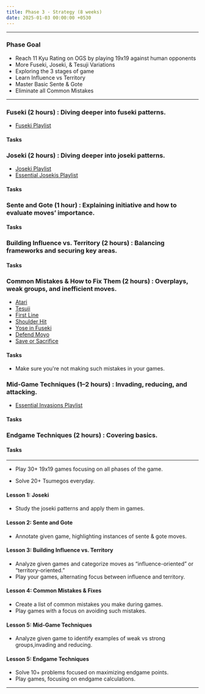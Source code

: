 ```yaml
---
title: Phase 3 - Strategy (8 weeks)
date: 2025-01-03 00:00:00 +0530
---
```


---

### Phase Goal

- Reach 11 Kyu Rating on OGS by playing 19x19 against human opponents
- More Fuseki, Joseki, & Tesuji Variations
- Exploring the 3 stages of game
- Learn Influence vs Territory
- Master Basic Sente & Gote
- Eliminate all Common Mistakes

---

### Fuseki (2 hours) : Diving deeper into fuseki patterns.

- [Fuseki Playlist](https://youtube.com/playlist?list=PLsIslX1eRChJQsuXbM4F33heTObfWM7S6&si=Ik1YjtgPfGQsz3Li)

#### Tasks

### Joseki (2 hours) : Diving deeper into joseki patterns.

- [Joseki Playlist](https://youtube.com/playlist?list=PLsIslX1eRChLX1hnK0phW0EGiME2zp9rc&si=ssFP24IvSPChe8Qx)
- [Essential Josekis Playlist](https://youtube.com/playlist?list=PLsorkxpQE86Fd1gwY7xpYzl5rJhoC9_XJ&si=-9nKqmiajvuf_xm6)

#### Tasks

### Sente and Gote (1 hour) : Explaining initiative and how to evaluate moves’ importance.

#### Tasks

### Building Influence vs. Territory (2 hours) : Balancing frameworks and securing key areas.

#### Tasks

### Common Mistakes & How to Fix Them (2 hours) : Overplays, weak groups, and inefficient moves.

- [Atari](https://youtu.be/31Bn45OiGtQ?si=xP6XIpCh5Zwpu4p3)
- [Tesuji](https://youtu.be/yUjwUWQTlRo?si=3jI0E_tSaSRgC-a9)
- [First Line](https://youtu.be/3uTduoaWGUA?si=pgNCYPwbo9FfcAmC)
- [Shoulder Hit](https://youtu.be/FIp0HbEJu_I?si=17FtVmgxo8dXcvRJ)
- [Yose in Fuseki](https://youtu.be/jrwFf2ampPw?si=Mpzj6Nmmv19DAn_t)
- [Defend Moyo](https://youtu.be/w8RLIqOcWuk?si=qQDOgHED3Lk0cuG_)
- [Save or Sacrifice](https://youtu.be/uWMerMChl9A?si=TYdj98rKjNMzZjly)

#### Tasks

- Make sure you're not making such mistakes in your games.

### Mid-Game Techniques (1–2 hours) : Invading, reducing, and attacking.

- [Essential Invasions Playlist](https://youtube.com/playlist?list=PLsorkxpQE86EZo943nvUcY-Un9W_oKX89&si=jgJj4uxdv4MBaJjA)

#### Tasks

### Endgame Techniques (2 hours) : Covering basics.

#### Tasks

---

- Play 30+ 19x19 games focusing on all phases of the game.

- Solve 20+ Tsumegos everyday.

#### Lesson 1: Joseki

- Study the joseki patterns and apply them in games.

#### Lesson 2: Sente and Gote

- Annotate given game, highlighting instances of sente & gote moves.

#### Lesson 3: Building Influence vs. Territory

- Analyze given games and categorize moves as “influence-oriented” or “territory-oriented.”
- Play your games, alternating focus between influence and territory.

#### Lesson 4: Common Mistakes & Fixes

- Create a list of common mistakes you make during games.
- Play games with a focus on avoiding such mistakes.

#### Lesson 5: Mid-Game Techniques

- Analyze given game to identify examples of weak vs strong groups,invading and reducing.

#### Lesson 5: Endgame Techniques

- Solve 10+ problems focused on maximizing endgame points.
- Play games, focusing on endgame calculations.

---
